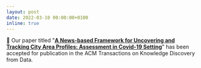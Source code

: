 ```yaml
---
layout: post
date: 2022-03-10 00:00:00+0100
inline: true
---
```


:tada: Our paper titled "<a href="https://dl.acm.org/doi/10.1145/3532186" target="_blank"><b>A News-based Framework for Uncovering and Tracking City Area Profiles: Assessment in Covid-19 Setting</b></a>" has been accepted for publication in the ACM Transactions on Knowledge Discovery from Data.
